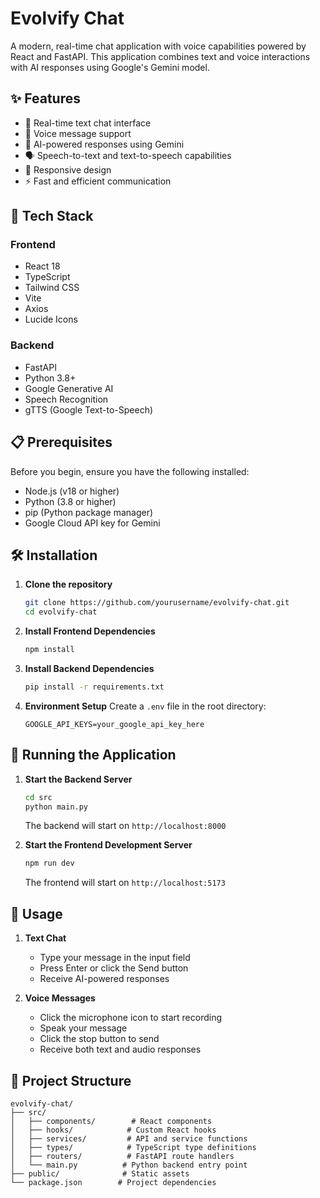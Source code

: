 # Evolvify Chat

A modern, real-time chat application with voice capabilities powered by React and FastAPI. This application combines text and voice interactions with AI responses using Google's Gemini model.


## ✨ Features

- 💬 Real-time text chat interface
- 🎤 Voice message support
- 🤖 AI-powered responses using Gemini
- 🗣️ Speech-to-text and text-to-speech capabilities
- 📱 Responsive design
- ⚡ Fast and efficient communication

## 🚀 Tech Stack

### Frontend
- React 18
- TypeScript
- Tailwind CSS
- Vite
- Axios
- Lucide Icons

### Backend
- FastAPI
- Python 3.8+
- Google Generative AI
- Speech Recognition
- gTTS (Google Text-to-Speech)

## 📋 Prerequisites

Before you begin, ensure you have the following installed:
- Node.js (v18 or higher)
- Python (3.8 or higher)
- pip (Python package manager)
- Google Cloud API key for Gemini

## 🛠️ Installation

1. **Clone the repository**
   ```bash
   git clone https://github.com/yourusername/evolvify-chat.git
   cd evolvify-chat
   ```

2. **Install Frontend Dependencies**
   ```bash
   npm install
   ```

3. **Install Backend Dependencies**
   ```bash
   pip install -r requirements.txt
   ```

4. **Environment Setup**
   Create a `.env` file in the root directory:
   ```env
   GOOGLE_API_KEYS=your_google_api_key_here
   ```

## 🚀 Running the Application

1. **Start the Backend Server**
   ```bash
   cd src
   python main.py
   ```
   The backend will start on `http://localhost:8000`

2. **Start the Frontend Development Server**
   ```bash
   npm run dev
   ```
   The frontend will start on `http://localhost:5173`

## 🎯 Usage

1. **Text Chat**
   - Type your message in the input field
   - Press Enter or click the Send button
   - Receive AI-powered responses

2. **Voice Messages**
   - Click the microphone icon to start recording
   - Speak your message
   - Click the stop button to send
   - Receive both text and audio responses

## 🔧 Project Structure

```
evolvify-chat/
├── src/
│   ├── components/        # React components
│   ├── hooks/            # Custom React hooks
│   ├── services/         # API and service functions
│   ├── types/            # TypeScript type definitions
│   ├── routers/          # FastAPI route handlers
│   └── main.py          # Python backend entry point
├── public/              # Static assets
└── package.json        # Project dependencies
```

